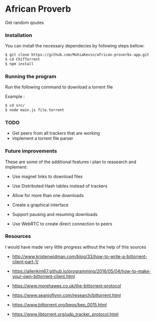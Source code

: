 # African Proverb

Get random qoutes

### Installation
You can install the necessary dependecies by following steps bellow:

```sh
$ git clone https://github.com/MuhiaKevin/african-proverbs-app.git
$ cd ChifTorrent
$ npm install
```

### Running the program
Run the following command to download a torrent file

Example :
```sh
$ cd src/
$ node main.js file.torrent
```
### TODO
- Get peers from all trackers that are working
- implement a torrent file parser

### Future improvements
These are some of the additional features i plan to reasearch and implement:
- Use magnet links to download files

- Use Distributed Hash tables instead of trackers
- Allow for more than one downloads
- Create a graphical interface
- Support pausing and resuming downloads
- Use WebRTC to create direct connection to peers

### Resources 
I would have made very little progress without the help of this sources 

* http://www.kristenwidman.com/blog/33/how-to-write-a-bittorrent-client-part-1/

* https://allenkim67.github.io/programming/2016/05/04/how-to-make-your-own-bittorrent-client.html

* https://www.morehawes.co.uk/the-bittorrent-protocol

* https://www.seanjoflynn.com/research/bittorrent.html 

* https://www.bittorrent.org/beps/bep_0015.html

* https://www.libtorrent.org/udp_tracker_protocol.html 
